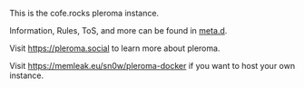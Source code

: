 This is the cofe.rocks pleroma instance.

Information, Rules, ToS, and more can be found in [meta.d](/hosted/pleroma/src/branch/master/meta.d).

Visit https://pleroma.social to learn more about pleroma.

Visit https://memleak.eu/sn0w/pleroma-docker if you want to host your own instance.
